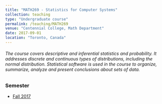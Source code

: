 ```yaml
---
title: "MATH269 - Statistics for Computer Systems"
collection: teaching
type: "Undergraduate course"
permalink: /teaching/MATH269
venue: "Centennial College, Math Department"
date: 2017-09-01
location: "Toronto, Canada"
---
```


###### The course covers descriptive and inferential statistics and probability. It addresses discrete and continuous types of distributions, including the normal distribution. Statistical software is used in the course to organize, summarize, analyze and present conclusions about sets of data.

### Semester
<ul>
  <li><a href="https://e.centennialcollege.ca/d2l/home/303786">Fall 2017</a></li>
</ul>
